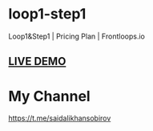 # loop1-step1
Loop1&amp;Step1 | Pricing Plan | Frontloops.io 
## <a href="https://loop1step1.netlify.app/" target="_blank"> LIVE DEMO </a> ##

# My Channel ##
https://t.me/saidalikhansobirov

